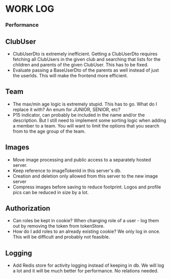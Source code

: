# WORK LOG

### Performance

## ClubUser

- ClubUserDto is extremely inefficient. Getting a ClubUserDto requires fetching all ClubUsers in the given club and searching that lists for the children and
  parents of the given ClubUser. This has to be fixed.
- Evaluate passing a BaseUserDto of the parents as well instead of just the userIds. This will make the frontend more efficient.

## Team

- The max/min age logic is extremely stupid. This has to go. What do I replace it with? An enum for JUNIOR, SENIOR, etc?
- P15 indicator, can probably be included in the name and/or the description. But I still need to implement some sorting logic when adding a member to a team.
  You will want to limit the options that you search from to the age group of the team.

## Images

- Move image processing and public access to a separately hosted server.
- Keep reference to imageTokenId in this server's db.
- Creation and deletion only allowed from this server to the new image server
- Compress images before saving to reduce footprint. Logos and profile pics can be reduced in size by a lot.

## Authorization

- Can roles be kept in cookie? When changing role of a user - log them out by removing the token from tokenStore.
- How do I add roles to an already existing cookie? We only log in once. This will be difficult and probably not feasible.

## Logging

- Add Redis store for activity logging instead of keeping in db. We will log a lot and it will be much better for performance. No relations needed.


